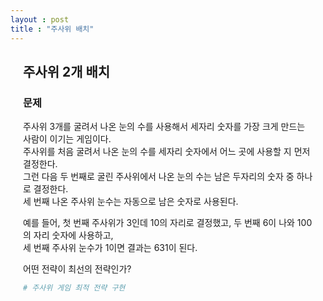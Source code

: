 ```yaml
---
layout : post
title : "주사위 배치" 
---
```


<div style="margin-left: 20px; margin-right: 20px;">

## 주사위 2개 배치

### 문제

주사위 3개를 굴려서 나온 눈의 수를 사용해서 세자리 숫자를 가장 크게 만드는 사람이 이기는 게임이다.  
주사위를 처음 굴려서 나온 눈의 수를 세자리 숫자에서 어느 곳에 사용할 지 먼저 결정한다.  
그런 다음 두 번째로 굴린 주사위에서 나온 눈의 수는 남은 두자리의 숫자 중 하나로 결정한다.  
세 번째 나온 주사위 눈수는 자동으로 남은 숫자로 사용된다.

예를 들어, 첫 번째 주사위가 3인데 10의 자리로 결정했고, 두 번째 6이 나와 100의 자리 숫자에 사용하고,  
세 번째 주사위 눈수가 1이면 결과는 631이 된다.

어떤 전략이 최선의 전략인가?

```python
# 주사위 게임 최적 전략 구현
